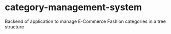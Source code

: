 # category-management-system

Backend of application to manage E-Commerce Fashion categories in a tree structure
